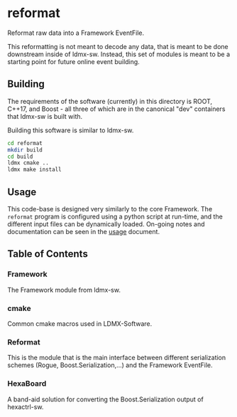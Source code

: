 # reformat

Reformat raw data into a Framework EventFile.

This reformatting is not meant to decode any data, that is meant to be done downstream inside of ldmx-sw.
Instead, this set of modules is meant to be a starting point for future online event building.

## Building
The requirements of the software (currently) in this directory is ROOT, C++17, and Boost - 
all three of which are in the canonical "dev" containers that ldmx-sw is built with.

Building this software is similar to ldmx-sw.
```bash
cd reformat
mkdir build
cd build
ldmx cmake ..
ldmx make install
```

## Usage
This code-base is designed very similarly to the core Framework.
The `reformat` program is configured using a python script at run-time,
and the different input files can be dynamically loaded.
On-going notes and documentation can be seen in the [usage](usage.md) document.

## Table of Contents

### Framework
The Framework module from ldmx-sw.

### cmake
Common cmake macros used in LDMX-Software.

### Reformat
This is the module that is the main interface between different serialization schemes (Rogue, Boost.Serialization,...)
and the Framework EventFile.

### HexaBoard
A band-aid solution for converting the Boost.Serialization output of hexactrl-sw.
